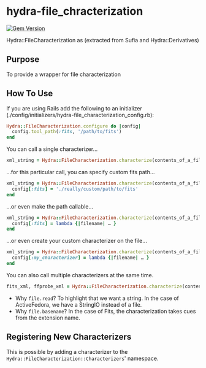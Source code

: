 # hydra-file_chracterization

[![Gem Version](https://badge.fury.io/rb/hydra-file_characterization.png)](http://badge.fury.io/rb/hydra-file_characterization)

Hydra::FileCharacterization as (extracted from Sufia and Hydra::Derivatives)

## Purpose

To provide a wrapper for file characterization

## How To Use

If you are using Rails add the following to an initializer (./config/initializers/hydra-file_characterization_config.rb):

```ruby
Hydra::FileCharacterization.configure do |config|
  config.tool_path(:fits, '/path/to/fits')
end
```

You can call a single characterizer…
```ruby
xml_string = Hydra::FileCharacterization.characterize(contents_of_a_file, 'file.rb', :fits)
```

…for this particular call, you can specify custom fits path…

```ruby
xml_string = Hydra::FileCharacterization.characterize(contents_of_a_file, 'file.rb', :fits) do |config|
  config[:fits] = './really/custom/path/to/fits'
end
```

…or even make the path callable…

```ruby
xml_string = Hydra::FileCharacterization.characterize(contents_of_a_file, 'file.rb', :fits) do |config|
  config[:fits] = lambda {|filename| … }
end
```

…or even create your custom characterizer on the file…

```ruby
xml_string = Hydra::FileCharacterization.characterize(contents_of_a_file, 'file.rb', :my_characterizer) do |config|
  config[:my_characterizer] = lambda {|filename| … }
end
```

You can also call multiple characterizers at the same time.

```ruby
fits_xml, ffprobe_xml = Hydra::FileCharacterization.characterize(contents_of_a_file, 'file.rb', :fits, :ffprobe)
```

* Why `file.read`? To highlight that we want a string. In the case of ActiveFedora, we have a StringIO instead of a file.
* Why `file.basename`? In the case of Fits, the characterization takes cues from the extension name.

## Registering New Characterizers

This is possible by adding a characterizer to the `Hydra::FileCharacterization::Characterizers`' namespace.
